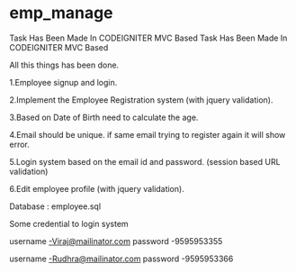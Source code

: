 # emp_manage
Task Has Been Made In CODEIGNITER MVC Based 
Task Has Been Made In CODEIGNITER MVC Based 

All this things has been done.
  
1.Employee signup and login. 

2.Implement the Employee Registration system (with jquery validation).

3.Based on Date of Birth need to calculate the age.

4.Email should be unique. if same email trying to register again it will show error.

5.Login system based on the email id and password. (session based URL validation)

6.Edit employee profile (with jquery validation).

Database : employee.sql
 
Some credential to login system
 
username -Viraj@mailinator.com
password -9595953355

username -Rudhra@mailinator.com
password -9595953366	

